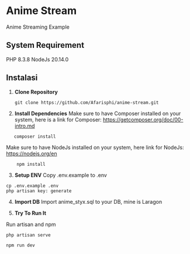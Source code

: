 # Anime Stream

Anime Streaming Example

## System Requirement
PHP 8.3.8
NodeJs 20.14.0

## Instalasi

1. **Clone Repository**
   ```
   git clone https://github.com/Afarisphi/anime-stream.git
   ```

2. **Install Dependencies**
Make sure to have Composer installed on your system, here is a link for Composer: 
https://getcomposer.org/doc/00-intro.md

```
   composer install
```

Make sure to have NodeJs installed on your system, here link for NodeJs:
https://nodejs.org/en

```
    npm install
```
3. **Setup ENV** 
Copy .env.example to .env


```
cp .env.example .env
php artisan key: generate
```

4. **Import DB**
Import anime_styx.sql to your DB, mine is Laragon

5. **Try To Run It**

Run artisan and npm

```
php artisan serve
```

```
npm run dev
```
